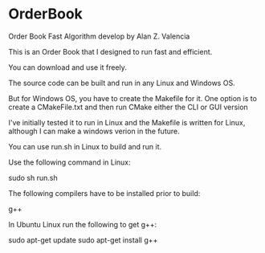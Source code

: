 # OrderBook
Order Book Fast Algorithm develop by Alan Z. Valencia

This is an Order Book that I designed to run fast and efficient.

You can download and use it freely.

The source code can be built and run in any Linux and Windows OS.

But for Windows OS, you have to create the Makefile for it. One option is to create a CMakeFile.txt and then run CMake either the CLI or GUI version

I've initially tested it to run in Linux and the Makefile is written for Linux, although I can make a windows verion in the future.

You can use run.sh in Linux to build and run it.

Use the following command in Linux:

sudo sh run.sh

The following compilers have to be installed prior to build:

g++

In Ubuntu Linux run the following to get g++:

sudo apt-get update
sudo apt-get install g++


